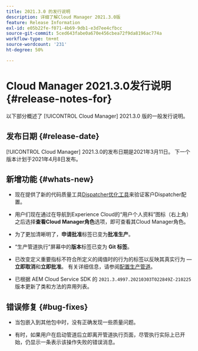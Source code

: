 ```yaml
---
title: 2021.3.0 的发行说明
description: 详细了解Cloud Manager 2021.3.0版
feature: Release Information
exl-id: e05b22fe-f071-4b69-9db1-e3d7ee4cfbcc
source-git-commit: 5ced643fabe0a670e456cbea72f9da8196ac774a
workflow-type: tm+mt
source-wordcount: '231'
ht-degree: 50%

---
```


# Cloud Manager 2021.3.0发行说明 {#release-notes-for}

以下部分概述了 [!UICONTROL Cloud Manager] 2021.3.0 版的一般发行说明。

## 发布日期 {#release-date}

[!UICONTROL Cloud Manager] 2021.3.0的发布日期是2021年3月11日。
下一个版本计划于2021年4月8日发布。

## 新增功能 {#whats-new}

* 现在提供了新的代码质量工具[Dispatcher优化工具](https://experienceleague.adobe.com/zh-hans/docs/experience-manager-cloud-manager/content/using/custom-code-quality-rules#dispatcher-optimization-tool-rules)来验证客户Dispatcher配置。

* 用户们现在通过在导航到Experience Cloud的“用户个人资料”图标（右上角）之后选择&#x200B;**查看Cloud Manager角色**&#x200B;选项，即可查看其Cloud Manager角色。

* 为了更加清晰明了，**申请批准**&#x200B;标签已变为&#x200B;**批准生产**。

* “生产管道执行”屏幕中的&#x200B;**版本**&#x200B;标签已变为 **Git 标签**。

* 已改变定义重要指标不符合所定义的阈值时的行为的标签以反映其真实行为 — **立即取消**&#x200B;和&#x200B;**立即批准**。 有关详细信息，请参阅[配置生产管道](/help/using/production-pipelines.md)。

* 已根据 AEM Cloud Service SDK 的 `2021.3.4997.20210303T022849Z-210225` 版本更新了类和方法的弃用列表。

## 错误修复 {#bug-fixes}

* 当包嵌入到其他包中时，没有正确发现一些质量问题。

* 有时，如果用户在启动管道后立即离开管道执行页面，尽管执行实际上已开始，仍显示一条表示该操作失败的错误消息。
